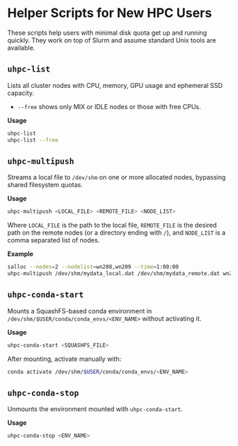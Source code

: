 # Helper Scripts for New HPC Users

These scripts help users with minimal disk quota get up and running quickly. They work on top of Slurm and assume standard Unix tools are available.

## `uhpc-list`
Lists all cluster nodes with CPU, memory, GPU usage and ephemeral SSD capacity.
- `--free` shows only MIX or IDLE nodes or those with free CPUs.

**Usage**
```bash
uhpc-list
uhpc-list --free
```

## `uhpc-multipush`
Streams a local file to `/dev/shm` on one or more allocated nodes, bypassing shared filesystem quotas.

**Usage**
```bash
uhpc-multipush <LOCAL_FILE> <REMOTE_FILE> <NODE_LIST>
```
Where `LOCAL_FILE` is the path to the local file, `REMOTE_FILE` is the desired path on the remote nodes (or a directory ending with `/`), and `NODE_LIST` is a comma separated list of nodes.

**Example**
```bash
salloc --nodes=2 --nodelist=wn208,wn209 --time=1:00:00
uhpc-multipush /dev/shm/mydata_local.dat /dev/shm/mydata_remote.dat wn208,wn209
```

## `uhpc-conda-start`
Mounts a SquashFS-based conda environment in `/dev/shm/$USER/conda/conda_envs/<ENV_NAME>` without activating it.

**Usage**
```bash
uhpc-conda-start <SQUASHFS_FILE>
```
After mounting, activate manually with:
```bash
conda activate /dev/shm/$USER/conda/conda_envs/<ENV_NAME>
```

## `uhpc-conda-stop`
Unmounts the environment mounted with `uhpc-conda-start`.

**Usage**
```bash
uhpc-conda-stop <ENV_NAME>
```
